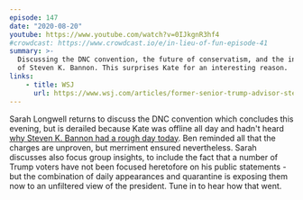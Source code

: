 ```yaml
---
episode: 147
date: "2020-08-20"
youtube: https://www.youtube.com/watch?v=0IJkgnR3hf4
#crowdcast: https://www.crowdcast.io/e/in-lieu-of-fun-episode-41
summary: >-
  Discussing the DNC convention, the future of conservatism, and the indictment
  of Steven K. Bannon. This surprises Kate for an interesting reason.
links:
    - title: WSJ
      url: https://www.wsj.com/articles/former-senior-trump-advisor-steve-bannon-charged-with-alleged-fundraising-scheme-11597931727
---
```


Sarah Longwell returns to discuss the DNC convention which concludes this
evening, but is derailed because Kate was offline all day and hadn't heard [why
Steven K. Bannon had a rough day today][wsj]. Ben reminded all that the charges are
unproven, but merriment ensured nevertheless. Sarah discusses also focus group
insights, to include the fact that a number of Trump voters have not been
focused heretofore on his public statements - but the combination of daily
appearances and quarantine is exposing them now to an unfiltered view of the
president. Tune in to hear how that went.

[wsj]: https://www.wsj.com/articles/former-senior-trump-advisor-steve-bannon-charged-with-alleged-fundraising-scheme-11597931727
